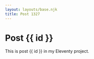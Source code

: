 ```yaml
---
layout: layouts/base.njk
title: Post 1327
---
```


# Post {{ id }}

This is post {{ id }} in my Eleventy project.
